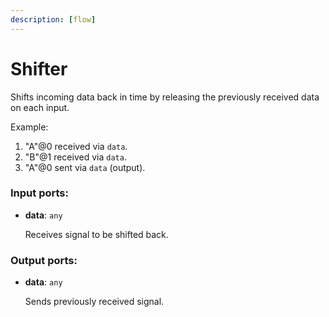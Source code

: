 ```yaml
---
description: [flow]
---
```


# Shifter

Shifts incoming data back in time by releasing the previously received data on each input. 

Example:
1. "A"@0 received via `data`.
2. "B"@1 received via `data`.
3. "A"@0 sent via `data` (output).

### Input ports:

* __data__: `any`

    Receives signal to be shifted back.

### Output ports:

* __data__: `any`

    Sends previously received signal.

